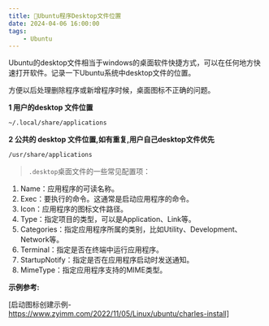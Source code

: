 ```yaml
---
title: 💁Ubuntu程序Desktop文件位置
date: 2024-04-06 16:00:00
tags: 
    - Ubuntu
---
```


Ubuntu的desktop文件相当于windows的桌面软件快捷方式，可以在任何地方快速打开软件。记录一下Ubuntu系统中desktop文件的位置。

方便以后处理删除程序或新增程序时候，桌面图标不正确的问题。

**1 用户的desktop 文件位置**

```sh
~/.local/share/applications
```

**2 公共的 desktop 文件位置,如有重复,用户自己desktop文件优先**

```sh
/usr/share/applications
```

<!--more-->

> `.desktop`桌面文件的一些常见配置项：

1. Name：应用程序的可读名称。
2. Exec：要执行的命令。这通常是启动应用程序的命令。
3. Icon：应用程序的图标文件路径。
4. Type：指定项目的类型，可以是Application、Link等。
5. Categories：指定应用程序所属的类别，比如Utility、Development、Network等。
6. Terminal：指定是否在终端中运行应用程序。
7. StartupNotify：指定是否在应用程序启动时发送通知。
8. MimeType：指定应用程序支持的MIME类型。

**示例参考:**

[启动图标创建示例-https://www.zyimm.com/2022/11/05/Linux/ubuntu/charles-install]
